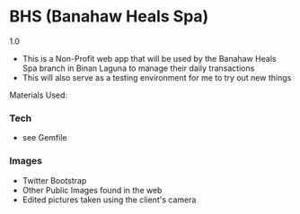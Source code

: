 BHS (Banahaw Heals Spa)
===

1.0
- This is a Non-Profit web app that will be used by the
  Banahaw Heals Spa branch in Binan Laguna to manage their daily
  transactions
- This will also serve as a testing environment for me to try out new
  things

Materials Used:

### Tech ###
- see Gemfile

### Images ###
- Twitter Bootstrap
- Other Public Images found in the web
- Edited pictures taken using the client's camera

